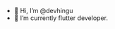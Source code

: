 - 👋 Hi, I’m @devhingu
- 🌱 I’m currently flutter developer.

<!---
devhingu/devhingu is a ✨ special ✨ repository because its `README.md` (this file) appears on your GitHub profile.
You can click the Preview link to take a look at your changes.
--->
